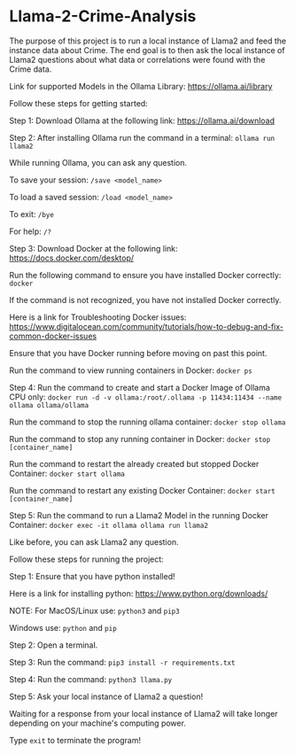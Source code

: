 # Llama-2-Crime-Analysis



The purpose of this project is to run a local instance of Llama2
and feed the instance data about Crime. The end goal is to then
ask the local instance of Llama2 questions about what data or
correlations were found with the Crime data.



Link for supported Models in the Ollama Library:
https://ollama.ai/library



Follow these steps for getting started:

Step 1:
Download Ollama at the following link:
https://ollama.ai/download

Step 2:
After installing Ollama run the command in a terminal:
`ollama run llama2`

While running Ollama, you can ask any question.

To save your session:
`/save <model_name>`

To load a saved session:
`/load <model_name>`

To exit:
`/bye`

For help:
`/?`

Step 3:
Download Docker at the following link:
https://docs.docker.com/desktop/

Run the following command to ensure you have installed Docker correctly:
`docker`

If the command is not recognized, you have not installed Docker correctly.

Here is a link for Troubleshooting Docker issues:
https://www.digitalocean.com/community/tutorials/how-to-debug-and-fix-common-docker-issues

Ensure that you have Docker running before moving on past this point.

Run the command to view running containers in Docker:
`docker ps`

Step 4:
Run the command to create and start a Docker Image of Ollama CPU only:
`docker run -d -v ollama:/root/.ollama -p 11434:11434 --name ollama ollama/ollama`

Run the command to stop the running ollama container:
`docker stop ollama`

Run the command to stop any running container in Docker:
`docker stop [container_name]`

Run the command to restart the already created but stopped Docker Container:
`docker start ollama`

Run the command to restart any existing Docker Container:
`docker start [container_name]`

Step 5:
Run the command to run a Llama2 Model in the running Docker Container:
`docker exec -it ollama ollama run llama2`

Like before, you can ask Llama2 any question.



Follow these steps for running the project:

Step 1:
Ensure that you have python installed!

Here is a link for installing python:
https://www.python.org/downloads/

NOTE:
For MacOS/Linux use:
`python3` and `pip3`

Windows use:
`python` and `pip`

Step 2:
Open a terminal.

Step 3:
Run the command:
`pip3 install -r requirements.txt`

Step 4:
Run the command:
`python3 llama.py`

Step 5:
Ask your local instance of Llama2 a question!

Waiting for a response from your local instance of Llama2 will take
longer depending on your machine's computing power.

Type `exit` to terminate the program!
